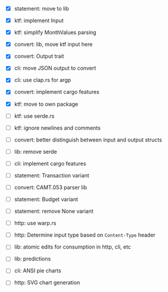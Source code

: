 - [x] statement: move to lib
- [x] ktf: implement Input
- [x] ktf: simplify MonthValues parsing
- [x] convert: lib, move ktf input here
- [x] convert: Output trait
- [x] cli: move JSON output to convert
- [x] cli: use clap.rs for argp
- [x] convert: implement cargo features

- [x] ktf: move to own package
- [ ] ktf: use serde.rs
- [ ] ktf: ignore newlines and comments

- [ ] convert: better distinguish between input and output structs
- [ ] lib: remove serde
- [ ] cli: implement cargo features

- [ ] statement: Transaction variant
- [ ] convert: CAMT.053 parser lib
- [ ] statement: Budget variant

- [ ] statement: remove None variant
- [ ] http: use warp.rs
- [ ] http: Determine input type based on `Content-Type` header

- [ ] lib: atomic edits for consumption in http, cli, etc

- [ ] lib: predictions
- [ ] cli: ANSI pie charts
- [ ] http: SVG chart generation
